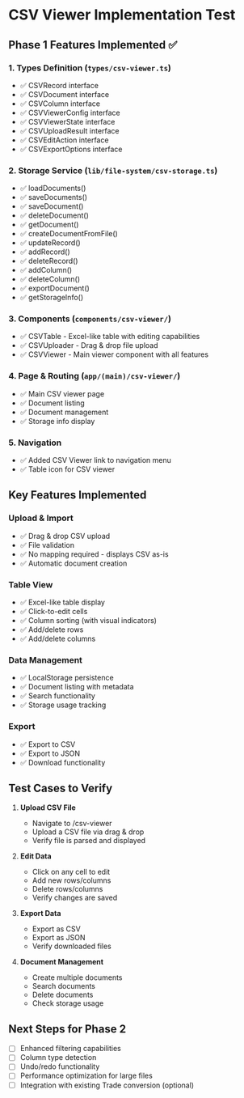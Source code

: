 # CSV Viewer Implementation Test

## Phase 1 Features Implemented ✅

### 1. **Types Definition** (`types/csv-viewer.ts`)
- ✅ CSVRecord interface
- ✅ CSVDocument interface  
- ✅ CSVColumn interface
- ✅ CSVViewerConfig interface
- ✅ CSVViewerState interface
- ✅ CSVUploadResult interface
- ✅ CSVEditAction interface
- ✅ CSVExportOptions interface

### 2. **Storage Service** (`lib/file-system/csv-storage.ts`)
- ✅ loadDocuments()
- ✅ saveDocuments()
- ✅ saveDocument()
- ✅ deleteDocument()
- ✅ getDocument()
- ✅ createDocumentFromFile()
- ✅ updateRecord()
- ✅ addRecord()
- ✅ deleteRecord()
- ✅ addColumn()
- ✅ deleteColumn()
- ✅ exportDocument()
- ✅ getStorageInfo()

### 3. **Components** (`components/csv-viewer/`)
- ✅ CSVTable - Excel-like table with editing capabilities
- ✅ CSVUploader - Drag & drop file upload
- ✅ CSVViewer - Main viewer component with all features

### 4. **Page & Routing** (`app/(main)/csv-viewer/`)
- ✅ Main CSV viewer page
- ✅ Document listing
- ✅ Document management
- ✅ Storage info display

### 5. **Navigation**
- ✅ Added CSV Viewer link to navigation menu
- ✅ Table icon for CSV viewer

## Key Features Implemented

### Upload & Import
- ✅ Drag & drop CSV upload
- ✅ File validation
- ✅ No mapping required - displays CSV as-is
- ✅ Automatic document creation

### Table View
- ✅ Excel-like table display
- ✅ Click-to-edit cells
- ✅ Column sorting (with visual indicators)
- ✅ Add/delete rows
- ✅ Add/delete columns

### Data Management
- ✅ LocalStorage persistence
- ✅ Document listing with metadata
- ✅ Search functionality
- ✅ Storage usage tracking

### Export
- ✅ Export to CSV
- ✅ Export to JSON
- ✅ Download functionality

## Test Cases to Verify

1. **Upload CSV File**
   - Navigate to /csv-viewer
   - Upload a CSV file via drag & drop
   - Verify file is parsed and displayed

2. **Edit Data**
   - Click on any cell to edit
   - Add new rows/columns
   - Delete rows/columns
   - Verify changes are saved

3. **Export Data**
   - Export as CSV
   - Export as JSON
   - Verify downloaded files

4. **Document Management**
   - Create multiple documents
   - Search documents
   - Delete documents
   - Check storage usage

## Next Steps for Phase 2

- [ ] Enhanced filtering capabilities
- [ ] Column type detection
- [ ] Undo/redo functionality
- [ ] Performance optimization for large files
- [ ] Integration with existing Trade conversion (optional)